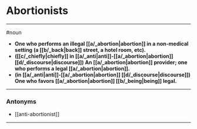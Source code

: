 # Abortionists
---
#noun
- **One who performs an illegal [[a/_abortion|abortion]] in a non-medical setting (a [[b/_back|back]] street, a hotel room, etc).**
- **([[c/_chiefly|chiefly]] in [[a/_anti|anti]]-[[a/_abortion|abortion]] [[d/_discourse|discourse]]) An [[a/_abortion|abortion]] provider; one who performs a legal [[a/_abortion|abortion]].**
- **(in [[a/_anti|anti]]-[[a/_abortion|abortion]] [[d/_discourse|discourse]]) One who favors [[a/_abortion|abortion]] [[b/_being|being]] legal.**
---
### Antonyms
- [[anti-abortionist]]
---
